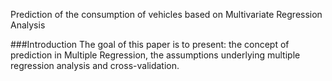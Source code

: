 Prediction of the consumption of vehicles based on Multivariate Regression Analysis


###Introduction
The goal of this paper is to present:  the concept of prediction in  Multiple Regression, the assumptions underlying multiple regression analysis and cross-validation.

